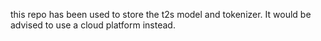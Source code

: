this repo has been used to store the t2s model and tokenizer. It would be advised to use a cloud platform instead.
